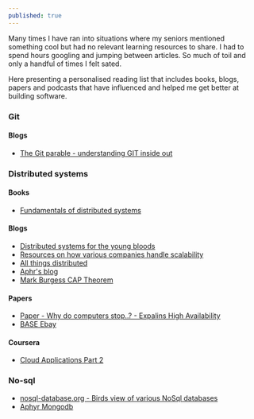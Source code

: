 ```yaml
---
published: true
---
```


Many times I have ran into situations where my seniors mentioned something cool but had no relevant learning resources to share. I had to spend hours googling and jumping between articles. So much of toil and only a handful of times I felt sated.

Here presenting a personalised reading list that includes books, blogs, papers and podcasts that have influenced and helped me get better at building software.


### Git

#### Blogs
- [The Git parable - understanding GIT inside out](http://tom.preston-werner.com/2009/05/19/the-git-parable.html)

### Distributed systems

#### Books
- [Fundamentals of distributed systems](http://book.mixu.net/distsys/)

#### Blogs
- [Distributed systems for the young bloods](https://www.somethingsimilar.com/2013/01/14/notes-on-distributed-systems-for-young-bloods/)
- [Resources on how various companies handle scalability](http://highscalability.com/)
- [All things distributed](http://www.allthingsdistributed.com/)
- [Aphr's blog](https://aphyr.com/tags/Distributed-Systems)
- [Mark Burgess CAP Theorem](http://markburgess.org/blog_cap.html)

#### Papers
- [Paper - Why do computers stop..? - Expalins High Availability](http://www.hpl.hp.com/techreports/tandem/TR-85.7.pdf)
- [BASE Ebay](http://delivery.acm.org/10.1145/1400000/1394128/p48-pritchett.pdf?ip=219.91.210.224&id=1394128&acc=OPEN&key=4D4702B0C3E38B35%2E4D4702B0C3E38B35%2E4D4702B0C3E38B35%2E6D218144511F3437&CFID=924502566&CFTOKEN=51181461&__acm__=1492319790_c06fb3412b724b6ca63b280a4ca63def)

#### Coursera
- [Cloud Applications Part 2](https://www.coursera.org/learn/cloud-applications-part2)

### No-sql
- [nosql-database.org - Birds view of various NoSql databases](http://nosql-database.org/)
- [Aphyr Mongodb](https://aphyr.com/tags/MongoDB)
